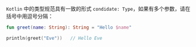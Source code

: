 `Kotlin` 中的类型规范具有一致的形式 `condidate: Type`，如果有多个参数，请在括号中用逗号分隔：

```kotlin
fun greet(name: String): String = "Hello $name"

println(greet("Eve"))	// Hello Eve
```

